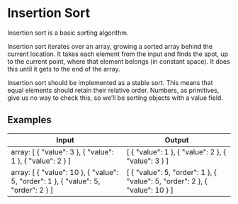 # Insertion Sort
Insertion sort is a basic sorting algorithm.

Insertion sort iterates over an array, growing a sorted array behind the current location. It takes each element from the input and finds the spot, up to the current point, where that element belongs (in constant space). It does this until it gets to the end of the array.

Insertion sort should be implemented as a stable sort. This means that equal elements
should retain their relative order. Numbers, as primitives, give us no way to check this,
so we’ll be sorting objects with a value field.


## Examples

Input | Output
------------- | -------------
array: [ { "value": 3 }, { "value": 1 }, { "value": 2 } ]| [ { "value": 1 }, { "value": 2 }, { "value": 3 } ]
array: [ { "value": 10 }, { "value": 5, "order": 1 }, { "value": 5, "order": 2 } ] | [ { "value": 5, "order": 1 }, { "value": 5, "order": 2 }, { "value": 10 } ]
